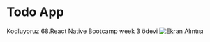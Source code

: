 # Todo App
Kodluyoruz 68.React Native Bootcamp week 3 ödevi
![Ekran Alıntısı](https://user-images.githubusercontent.com/56413015/105616356-592ecd00-5de7-11eb-8aa8-339596b1326b.PNG)
